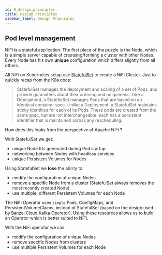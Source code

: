 ```yaml
---
id: 0_design_principles
title: Design Principles
sidebar_label: Design Principles
---
```


## Pod level management

NiFi is a stateful application. The first piece of the puzzle is the Node, which is a simple server capable of createing/forming a cluster with other Nodes. Every Node has his own **unique** configuration which differs slightly from all others.

All NiFi on Kubernetes setup use [StatefulSet](https://kubernetes.io/docs/concepts/workloads/controllers/statefulset/) to create a NiFi Cluster. Just to quickly recap from the K8s docs:

>StatefulSet manages the deployment and scaling of a set of Pods, and provide guarantees about their ordering and uniqueness. Like a Deployment, a StatefulSet manages Pods that are based on an identical container spec. Unlike a Deployment, a StatefulSet maintains sticky identities for each of its Pods. These pods are created from the same spec, but are not interchangeable: each has a persistent identifier that is maintained across any rescheduling.

How does this looks from the perspective of Apache NiFi ?

With StatefulSet we get:
- unique Node IDs generated during Pod startup
- networking between Nodes with headless services
- unique Persistent Volumes for Nodes

Using StatefulSet we **lose** the ability to:

- modify the configuration of unique Nodes
- remove a specific Node from a cluster (StatefulSet always removes the most recently created Node)
- use multiple, different Persistent Volumes for each Node

The NiFi Operator uses `simple` Pods, ConfigMaps, and PersistentVolumeClaims, instead of StatefulSet (based on the design used by [Banzai Cloud Kafka Operator](https://github.com/banzaicloud/kafka-operator)).
Using these resources allows us to build an Operator which is better suited to NiFi.

With the NiFi operator we can:

- modify the configuration of unique Nodes
- remove specific Nodes from clusters
- use multiple Persistent Volumes for each Node